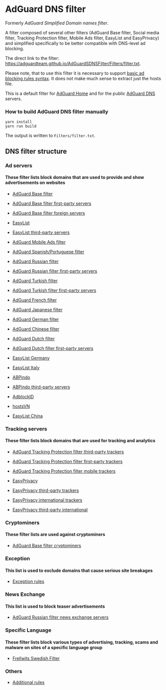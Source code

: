 # AdGuard DNS filter

Formerly *AdGuard Simplified Domain names filter*.

A filter composed of several other filters (AdGuard Base filter, Social media filter, Tracking Protection filter, Mobile Ads filter, EasyList and EasyPrivacy) and simplified specifically to be better compatible with DNS-level ad blocking.

The direct link to the filter: https://adguardteam.github.io/AdGuardSDNSFilter/Filters/filter.txt.

Please note, that to use this filter it is necessary to support [basic ad blocking rules syntax](https://kb.adguard.com/en/general/how-to-create-your-own-ad-filters). It does not make much sense to extract just the hosts file.

This is a default filter for [AdGuard Home](https://github.com/AdguardTeam/AdGuardHome) and for the public [AdGuard DNS](https://adguard.com/en/adguard-dns/overview.html) servers.

### How to build AdGuard DNS filter manually

```
yarn install
yarn run build
```

The output is written to `Filters/filter.txt`.

## DNS filter structure
### Ad servers
#### These filter lists block domains that are used to provide and show advertisements on websites

* [AdGuard Base filter](https://raw.githubusercontent.com/AdguardTeam/AdguardFilters/master/BaseFilter/sections/adservers.txt)

* [AdGuard Base filter first-party servers](https://raw.githubusercontent.com/AdguardTeam/AdguardFilters/master/BaseFilter/sections/adservers_firstparty.txt)
    
* [AdGuard Base filter foreign servers](https://raw.githubusercontent.com/AdguardTeam/AdguardFilters/master/BaseFilter/sections/foreign.txt)
     
* [EasyList](https://raw.githubusercontent.com/easylist/easylist/master/easylist/easylist_adservers.txt)
    
* [EasyList third-party servers](https://raw.githubusercontent.com/easylist/easylist/master/easylist/easylist_thirdparty.txt)
    
* [AdGuard Mobile Ads filter](https://raw.githubusercontent.com/AdguardTeam/AdguardFilters/master/MobileFilter/sections/adservers.txt)
    
* [AdGuard Spanish/Portuguese filter](https://raw.githubusercontent.com/AdguardTeam/AdguardFilters/master/SpanishFilter/sections/adservers.txt)
    
* [AdGuard Russian filter](https://raw.githubusercontent.com/AdguardTeam/AdguardFilters/master/RussianFilter/sections/adservers.txt)
    
* [AdGuard Russian filter first-party servers](https://raw.githubusercontent.com/AdguardTeam/AdguardFilters/master/RussianFilter/sections/adservers_firstparty.txt)
    
* [AdGuard Turkish filter](https://raw.githubusercontent.com/AdguardTeam/AdguardFilters/master/TurkishFilter/sections/adservers.txt)
    
* [AdGuard Turkish filter first-party servers](https://raw.githubusercontent.com/AdguardTeam/AdguardFilters/master/TurkishFilter/sections/adservers_firstparty.txt)
    
* [AdGuard French filter](https://raw.githubusercontent.com/AdguardTeam/AdguardFilters/master/FrenchFilter/sections/adservers.txt)
    
* [AdGuard Japanese filter](https://raw.githubusercontent.com/AdguardTeam/AdguardFilters/master/JapaneseFilter/sections/adservers.txt)
    
* [AdGuard German filter](https://raw.githubusercontent.com/AdguardTeam/AdguardFilters/master/GermanFilter/sections/adservers.txt)
    
* [AdGuard Chinese filter](https://raw.githubusercontent.com/AdguardTeam/AdguardFilters/master/ChineseFilter/sections/adservers.txt)
    
* [AdGuard Dutch filter](https://raw.githubusercontent.com/AdguardTeam/AdguardFilters/master/DutchFilter/sections/adservers.txt)
      
* [AdGuard Dutch filter first-party servers](https://raw.githubusercontent.com/AdguardTeam/AdguardFilters/master/DutchFilter/sections/adservers_firstparty.txt)
    
* [EasyList Germany](https://raw.githubusercontent.com/easylist/easylistgermany/master/easylistgermany/easylistgermany_adservers.txt)
    
* [EasyList Italy](https://raw.githubusercontent.com/easylist/easylistitaly/master/easylistitaly/easylistitaly_adservers.txt)
    
* [ABPindo](https://raw.githubusercontent.com/ABPindo/indonesianadblockrules/master/src/advert/adservers.txt)
    
* [ABPindo third-party servers](https://raw.githubusercontent.com/ABPindo/indonesianadblockrules/master/src/advert/thirdparty.txt)
    
* [AdblockID](https://raw.githubusercontent.com/realodix/AdBlockID/master/src/adservers.adfl)
    
* [hostsVN](https://raw.githubusercontent.com/bigdargon/hostsVN/master/filters/adservers.txt)
    
* [EasyList China](https://raw.githubusercontent.com/easylist/easylistchina/master/easylistchina.txt)
### Tracking servers
#### These filter lists block domains that are used for tracking and analytics
    
* [AdGuard Tracking Protection filter third-party trackers](https://raw.githubusercontent.com/AdguardTeam/AdguardFilters/master/SpywareFilter/sections/tracking_servers.txt)
    
* [AdGuard Tracking Protection filter first-party trackers](https://raw.githubusercontent.com/AdguardTeam/AdguardFilters/master/SpywareFilter/sections/tracking_servers_firstparty.txt)
     
* [AdGuard Tracking Protection filter mobile trackers](https://raw.githubusercontent.com/AdguardTeam/AdguardFilters/master/SpywareFilter/sections/mobile.txt)
    
* [EasyPrivacy](https://raw.githubusercontent.com/easylist/easylist/master/easyprivacy/easyprivacy_trackingservers.txt)
    
* [EasyPrivacy third-party trackers](https://raw.githubusercontent.com/easylist/easylist/master/easyprivacy/easyprivacy_thirdparty.txt)
    
* [EasyPrivacy international trackers](https://raw.githubusercontent.com/easylist/easylist/master/easyprivacy/easyprivacy_trackingservers_international.txt)
     
* [EasyPrivacy third-party international](https://raw.githubusercontent.com/easylist/easylist/master/easyprivacy/easyprivacy_thirdparty_international.txt)
### Cryptominers
#### These filter lists are used against cryptominers

* [AdGuard Base filter cryptominers](https://raw.githubusercontent.com/AdguardTeam/AdguardFilters/master/BaseFilter/sections/cryptominers.txt)
### Exception
#### This list is used to exclude domains that cause serious site breakages

* [Exception rules](https://github.com/AdguardTeam/AdGuardSDNSFilter/blob/master/Filters/exceptions.txt)
### News Exchange
#### This list is used to block teaser advertisements
* [AdGuard Russian filter news exchange servers](https://raw.githubusercontent.com/AdguardTeam/AdguardFilters/master/RussianFilter/sections/news_exchange.txt)
### Specific Language
#### These filter lists block various types of advertising, tracking, scams and malware on sites of a specific language group

* [Frellwits Swedish Filter](https://raw.githubusercontent.com/lassekongo83/Frellwits-filter-lists/master/Frellwits-Swedish-Hosts-File.txt)
### Others

* [Additional rules](https://github.com/AdguardTeam/AdGuardSDNSFilter/blob/master/Filters/rules.txt)